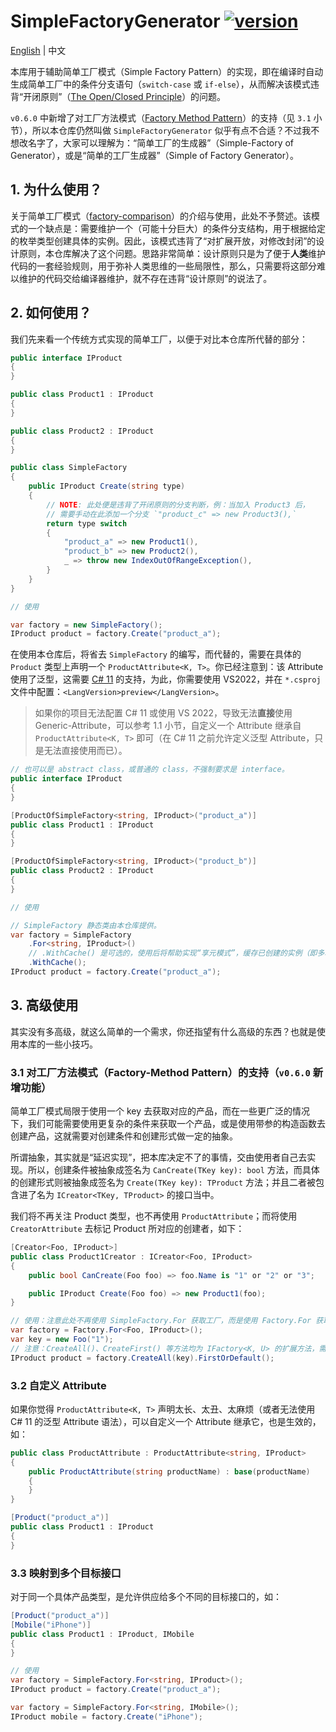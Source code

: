 ﻿# SimpleFactoryGenerator [![version](https://img.shields.io/nuget/v/SimpleFactoryGenerator.svg)](https://www.nuget.org/packages/SimpleFactoryGenerator)

[English](./README.md) | 中文

本库用于辅助简单工厂模式（Simple Factory Pattern）的实现，即在编译时自动生成简单工厂中的条件分支语句（`switch-case` 或 `if-else`），从而解决该模式违背“开闭原则”（[The Open/Closed Principle](https://en.wikipedia.org/wiki/Open%E2%80%93closed_principle)）的问题。

`v0.6.0` 中新增了对工厂方法模式（[Factory Method Pattern](https://refactoringguru.cn/design-patterns/factory-method)）的支持（见 `3.1` 小节），所以本仓库仍然叫做 `SimpleFactoryGenerator` 似乎有点不合适？不过我不想改名字了，大家可以理解为：“简单工厂的生成器”（Simple-Factory of Generator），或是“简单的工厂生成器”（Simple of Factory Generator）。

## 1. 为什么使用？

关于简单工厂模式（[factory-comparison](https://refactoringguru.cn/design-patterns/factory-comparison)）的介绍与使用，此处不予赘述。该模式的一个缺点是：需要维护一个（可能十分巨大）的条件分支结构，用于根据给定的枚举类型创建具体的实例。因此，该模式违背了“对扩展开放，对修改封闭”的设计原则，本仓库解决了这个问题。思路非常简单：设计原则只是为了便于**人类**维护代码的一套经验规则，用于弥补人类思维的一些局限性，那么，只需要将这部分难以维护的代码交给编译器维护，就不存在违背“设计原则”的说法了。

## 2. 如何使用？

我们先来看一个传统方式实现的简单工厂，以便于对比本仓库所代替的部分：

```csharp
public interface IProduct
{
}

public class Product1 : IProduct
{
}

public class Product2 : IProduct
{
}

public class SimpleFactory
{
    public IProduct Create(string type)
    {
        // NOTE: 此处便是违背了开闭原则的分支判断，例：当加入 Product3 后，
        // 需要手动在此添加一个分支 `"product_c" => new Product3(),`
        return type switch
        {
            "product_a" => new Product1(),
            "product_b" => new Product2(),
            _ => throw new IndexOutOfRangeException(),
        }
    }
}

// 使用

var factory = new SimpleFactory();
IProduct product = factory.Create("product_a");
```

在使用本仓库后，将省去 `SimpleFactory` 的编写，而代替的，需要在具体的 `Product` 类型上声明一个 `ProductAttribute<K, T>`。你已经注意到：该 Attribute 使用了泛型，这需要 [C# 11](https://docs.microsoft.com/en-us/dotnet/csharp/programming-guide/generics/generics-and-attributes) 的支持，为此，你需要使用 VS2022，并在 `*.csproj` 文件中配置：`<LangVersion>preview</LangVersion>`。

> 如果你的项目无法配置 C# 11 或使用 VS 2022，导致无法**直接**使用 Generic-Attribute，可以参考 1.1 小节，自定义一个 Attribute 继承自 `ProductAttribute<K, T>` 即可（在 C# 11 之前允许定义泛型 Attribute，只是无法直接使用而已）。

```csharp
// 也可以是 abstract class，或普通的 class，不强制要求是 interface。
public interface IProduct
{
}

[ProductOfSimpleFactory<string, IProduct>("product_a")]
public class Product1 : IProduct
{
}

[ProductOfSimpleFactory<string, IProduct>("product_b")]
public class Product2 : IProduct
{
}

// 使用

// SimpleFactory 静态类由本仓库提供。
var factory = SimpleFactory
    .For<string, IProduct>()
    // .WithCache() 是可选的，使用后将帮助实现“享元模式”，缓存已创建的实例（即多次创建 key 相同的实例，将返回同一个实例。）
    .WithCache();
IProduct product = factory.Create("product_a");
```

## 3. 高级使用

其实没有多高级，就这么简单的一个需求，你还指望有什么高级的东西？也就是使用本库的一些小技巧。

### 3.1 对工厂方法模式（Factory-Method Pattern）的支持（`v0.6.0` 新增功能）

简单工厂模式局限于使用一个 key 去获取对应的产品，而在一些更广泛的情况下，我们可能需要使用更复杂的条件来获取一个产品，或是使用带参的构造函数去创建产品，这就需要对创建条件和创建形式做一定的抽象。

所谓抽象，其实就是“延迟实现”，把本库决定不了的事情，交由使用者自己去实现。所以，创建条件被抽象成签名为 `CanCreate(TKey key): bool` 方法，而具体的创建形式则被抽象成签名为 `Create(TKey key): TProduct` 方法；并且二者被包含进了名为 `ICreator<TKey, TProduct>` 的接口当中。

我们将不再关注 Product 类型，也不再使用 `ProductAttribute`；而将使用 `CreatorAttribute` 去标记 Product 所对应的创建者，如下：

```csharp
[Creator<Foo, IProduct>]
public class Product1Creator : ICreator<Foo, IProduct>
{
    public bool CanCreate(Foo foo) => foo.Name is "1" or "2" or "3";

    public IProduct Create(Foo foo) => new Product1(foo);
}

// 使用：注意此处不再使用 SimpleFactory.For 获取工厂，而是使用 Factory.For 获取。
var factory = Factory.For<Foo, IProduct>();
var key = new Foo("1");
// 注意：CreateAll()、CreateFirst() 等方法均为 IFactory<K, U> 的扩展方法，需要引入 using SimpleFactoryGenerator; 命名空间后方可使用。
IProduct product = factory.CreateAll(key).FirstOrDefault();
```

### 3.2 自定义 Attribute

如果你觉得 `ProductAttribute<K, T>` 声明太长、太丑、太麻烦（或者无法使用 C# 11 的泛型 Attribute 语法），可以自定义一个 Attribute 继承它，也是生效的，如：

```csharp
public class ProductAttribute : ProductAttribute<string, IProduct>
{
    public ProductAttribute(string productName) : base(productName)
    {
    }
}

[Product("product_a")]
public class Product1 : IProduct
{
}
```

### 3.3 映射到多个目标接口

对于同一个具体产品类型，是允许供应给多个不同的目标接口的，如：

```csharp
[Product("product_a")]
[Mobile("iPhone")]
public class Product1 : IProduct, IMobile
{
}

// 使用
var factory = SimpleFactory.For<string, IProduct>();
IProduct product = factory.Create("product_a");

var factory = SimpleFactory.For<string, IMobile>();
IProduct mobile = factory.Create("iPhone");
```
